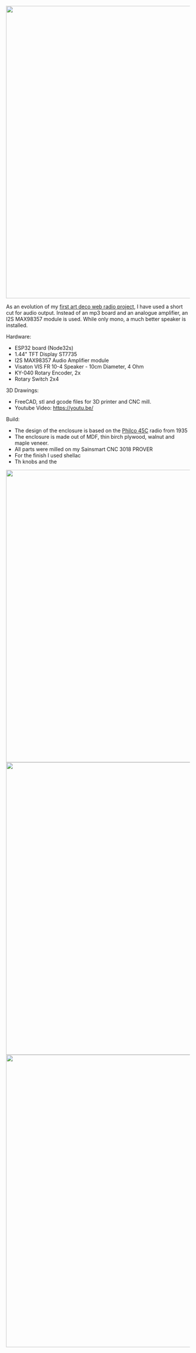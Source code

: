 <p align="center">
  <img src="ESP32_Web_Radio_I2S/raw/master/philco_45c/IMG_2015.JPG" width="800"/>
</p>

As an evolution of my <a href="https://github.com/Brezensalzer/ESP32_Web_Radio">first art deco web radio project</a>, I have used a short cut for audio output. 
Instead of an mp3 board and an analogue amplifier, an I2S MAX98357 module is used. While only mono, a much better speaker is installed.

Hardware:
* ESP32 board (Node32s)
* 1.44" TFT Display ST7735
* I2S MAX98357 Audio Amplifier module 
* Visaton VIS FR 10-4 Speaker - 10cm Diameter, 4 Ohm
* KY-040 Rotary Encoder, 2x
* Rotary Switch 2x4

3D Drawings:
* FreeCAD, stl and gcode files for 3D printer and CNC mill.
* Youtube Video: https://youtu.be/

Build:
* The design of the enclosure is based on the <a href="https://philcoradio.com/gallery2/1935a/#Model_45C">Philco 45C</a> radio from 1935
* The enclosure is made out of MDF, thin birch plywood, walnut and maple veneer.
* All parts were milled on my Sainsmart CNC 3018 PROVER
* For the finish I used shellac
* Th knobs and the 

<p align="center">
  <img src="ESP32_Web_Radio_I2S/raw/master/philco_45c/IMG_1975.JPG" width="800"/>
  <img src="ESP32_Web_Radio_I2S/raw/master/philco_45c/IMG_1976.JPG" width="800"/>
  <img src="ESP32_Web_Radio_I2S/raw/master/philco_45c/IMG_2013.JPG" width="800"/>
</p>
